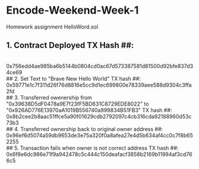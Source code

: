 # Encode-Weekend-Week-1

Homework assignment HelloWord.sol

## 1. Contract Deployed TX Hash ##:
<br>
0x756edd4ae985ba6b5144b0804cd0ac67d573387581d81500d92bfe837d34ce69
<br>
## 2. Set Text to "Brave New Hello World" TX hash ##:
<br>
0x59771e1c7f311d26f76d8816e5cc9d1ec699800e78339aee588d9304c3ffa2fd
<br>
## 3. Transferred owenership from "0x39638D5dF0478a9E7f23fF5BD631C8729EDE8022" to "0x926AD776E13970aA1019B556740a999834B51FB3" TX hash ##:
<br>
0x8b2cee2b8aac51ffce5a90f01629cdb2792097c4cb316cda92188960d53c73b3
<br>
## 4. Transferred ownership back to original owner address ##:
<br>
0x96ef6d5074a59db9653de3e75a320f0a8afea27e4d5b634af4cc0c7f8b652255
<br>
## 5. Transaction fails when owner is not correct address TX hash ##:
<br>
0x6f8e6dc986e71f9a942478c5c444c150deafacf3858b2169b11994af3cd766c5